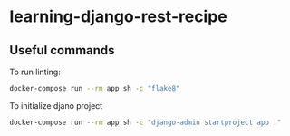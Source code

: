 # learning-django-rest-recipe

## Useful commands

To run linting:

```bash
docker-compose run --rm app sh -c "flake8"
```

To initialize djano project

```bash
docker-compose run --rm app sh -c "django-admin startproject app ."
```
